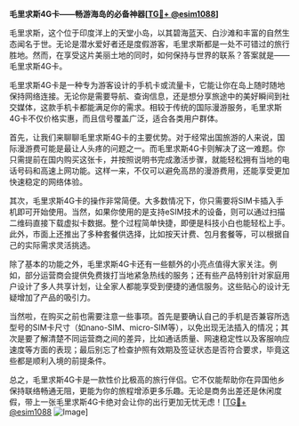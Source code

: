 **毛里求斯4G卡——畅游海岛的必备神器[[TG💪+ @esim1088](https://t.me/s/esim1088)]**

毛里求斯，这个位于印度洋上的天堂小岛，以其碧海蓝天、白沙滩和丰富的自然生态闻名于世。无论是潜水爱好者还是度假游客，毛里求斯都是一处不可错过的旅行胜地。然而，在享受这片美丽土地的同时，如何保持与世界的联系？答案就是——毛里求斯4G卡。

毛里求斯4G卡是一种专为游客设计的手机卡或流量卡，它能让你在岛上随时随地保持网络连接。无论你是需要导航、查询信息，还是想分享旅途中的美好瞬间到社交媒体，这款手机卡都能满足你的需求。相较于传统的国际漫游服务，毛里求斯4G卡不仅价格实惠，而且信号覆盖广泛，适合各类用户群体。

首先，让我们来聊聊毛里求斯4G卡的主要优势。对于经常出国旅游的人来说，国际漫游费可能是最让人头疼的问题之一。而毛里求斯4G卡则解决了这一难题。你只需提前在国内购买这张卡，并按照说明书完成激活步骤，就能轻松拥有当地的电话号码和高速上网功能。这样一来，不仅可以避免高昂的漫游费用，还能享受更加快速稳定的网络体验。

其次，毛里求斯4G卡的操作非常简便。大多数情况下，你只需要将SIM卡插入手机即可开始使用。当然，如果你使用的是支持eSIM技术的设备，则可以通过扫描二维码直接下载虚拟卡数据。整个过程简单快捷，即便是科技小白也能轻松上手。此外，市面上还推出了多种套餐供选择，比如按天计费、包月套餐等，可以根据自己的实际需求灵活挑选。

除了基本的功能之外，毛里求斯4G卡还有一些额外的小亮点值得大家关注。例如，部分运营商会提供免费拨打当地紧急热线的服务；还有些产品特别针对家庭用户设计了多人共享计划，让全家人都能享受到便捷的通信服务。这些贴心的设计无疑增加了产品的吸引力。

当然啦，在购买之前也需要注意一些事项。首先是要确认自己的手机是否兼容所选型号的SIM卡尺寸（如nano-SIM、micro-SIM等），以免出现无法插入的情况；其次是要了解清楚不同运营商之间的差异，比如通话质量、网速稳定性以及客服响应速度等方面的表现；最后别忘了检查护照有效期及签证状态是否符合要求，毕竟这些都是顺利入境的前提条件。

总之，毛里求斯4G卡是一款性价比极高的旅行伴侣。它不仅能帮助你在异国他乡保持联络畅通无阻，更能为你的旅程增添更多乐趣。无论是商务出差还是休闲度假，带上一张毛里求斯4G卡绝对会让你的出行更加无忧无虑！[[TG💪+ @esim1088](https://t.me/s/esim1088) ![Image](https://i.postimg.cc/4NQfJmqS/Snipaste-2025-05-13-00-14-12.png)]